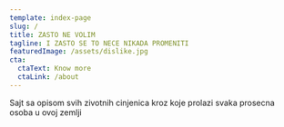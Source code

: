```yaml
---
template: index-page
slug: /
title: ZASTO NE VOLIM
tagline: I ZASTO SE TO NECE NIKADA PROMENITI
featuredImage: /assets/dislike.jpg
cta:
  ctaText: Know more
  ctaLink: /about
---
```

<!--StartFragment-->

Sajt sa opisom svih zivotnih cinjenica kroz koje prolazi svaka prosecna osoba u ovoj zemlji

<!--EndFragment-->